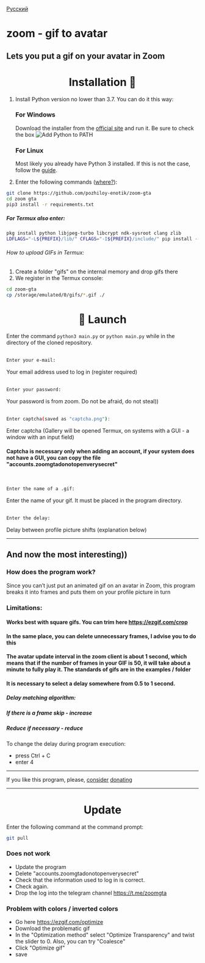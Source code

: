[Русский](README.md)

# zoom - gif to avatar
## Lets you put a gif on your avatar in Zoom
<h1 align = "center"> Installation 🚀 </h1>


1. Install Python version no lower than 3.7. You can do it this way:

    <h3> For Windows </h3>

    Download the installer from the [official site](https://www.python.org/downloads/) and run it. Be sure to check the box ![Add Python to PATH](https://user-images.githubusercontent.com/42045258/69171091-557d2780-0b0c-11ea-8adf-7f819357f041.png)
    
    <h3> For Linux </h3>

    Most likely you already have Python 3 installed. If this is not the case, follow the [guide](https://realpython.com/installing-python/#linux).

2. Enter the following commands ([where?](Http://comp-profi.com/kak-vyzvat-komandnuyu-stroku-ili-konsol-windows/)):

```sh
git clone https://github.com/pozhiloy-enotik/zoom-gta
cd zoom gta
pip3 install -r requirements.txt
```
#####      For Termux also enter:
```sh
pkg install python libjpeg-turbo libcrypt ndk-sysroot clang zlib
LDFLAGS="-L${PREFIX}/lib/" CFLAGS="-I${PREFIX}/include/" pip install --upgrade wheel pillow
```

###### How to upload GIFs in Termux:
1. Create a folder "gifs" on the internal memory and drop gifs there
2. We register in the Termux console:
```sh
cd zoom-gta
cp /storage/emulated/0/gifs/*.gif ./
````


<h1 align = "center"> 🚩 Launch </h1>

Enter the command `python3 main.py` or `python main.py` while in the directory of the cloned repository. <br/>
  <br/>
```sh
Enter your e-mail:
```
Your email address used to log in (register required) <br/>
  <br/>
```sh
Enter your password:
```
Your password is from zoom. Do not be afraid, do not steal)) <br/>
  <br/>
```sh
Enter captcha(saved as "captcha.png"):
```
Enter captcha (Gallery will be opened Termux, on systems with a GUI - a window with an input field)
#### Captcha is necessary only when adding an account, if your system does not have a GUI, you can copy the file "accounts.zoomgtadonotopenverysecret"   <br/>
  <br/>

```sh
Enter the name of a .gif:
```
Enter the name of your gif. It must be placed in the program directory. <br/>
  <br/>
```sh
Enter the delay:
```
Delay between profile picture shifts (explanation below)

____

## And now the most interesting))
### How does the program work?
Since you can’t just put an animated gif on an avatar in Zoom, this program breaks it into frames and puts them on your profile picture in turn

### Limitations:
#### Works best with square gifs. You can trim here https://ezgif.com/crop
#### In the same place, you can delete unnecessary frames, I advise you to do this

#### The avatar update interval in the zoom client is about 1 second, which means that if the number of frames in your GIF is 50, it will take about a minute to fully play it. The standards of gifs are in the examples / folder
#### It is necessary to select a delay somewhere from 0.5 to 1 second.
##### Delay matching algorithm:
##### If there is a frame skip - increase
##### Reduce if necessary - reduce
To change the delay during program execution:
- press Ctrl + C
- enter 4
____
If you like this program, please, [consider](https://donatepay.ru/don/pozhiloyenotik) [donating](https://www.donationalerts.com/r/pozhiloyenotik)

____
<h1 align = "center"> Update </h1>

Enter the following command at the command prompt:
```sh
git pull
```

### Does not work
   - Update the program
   - Delete "accounts.zoomgtadonotopenverysecret"
   - Check that the information used to log in is correct.
   - Check again.
   - Drop the log into the telegram channel https://t.me/zoomgta



### Problem with colors / inverted colors
   - Go here https://ezgif.com/optimize
   - Download the problematic gif
   - In the "Optimization method" select "Optimize Transparency" and twist the slider to 0. Also, you can try "Coalesce"
   - Click "Optimize gif"
   - save
